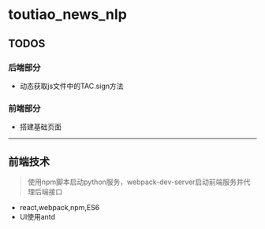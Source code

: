 # toutiao_news_nlp


## TODOS

### 后端部分
- 动态获取js文件中的TAC.sign方法

### 前端部分
- 搭建基础页面
---

## 前端技术
> 使用npm脚本启动python服务，webpack-dev-server启动前端服务并代理后端接口

- react,webpack,npm,ES6
- UI使用antd